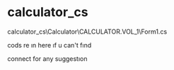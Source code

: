 # calculator_cs
 
calculator_cs\Calculator\CALCULATOR.VOL_1\Form1.cs

cods re ın here ıf u can't fınd

connect for any suggestıon
